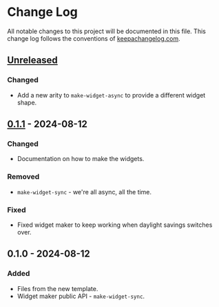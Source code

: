 # Change Log
All notable changes to this project will be documented in this file. This change log follows the conventions of [keepachangelog.com](http://keepachangelog.com/).

## [Unreleased]
### Changed
- Add a new arity to `make-widget-async` to provide a different widget shape.

## [0.1.1] - 2024-08-12
### Changed
- Documentation on how to make the widgets.

### Removed
- `make-widget-sync` - we're all async, all the time.

### Fixed
- Fixed widget maker to keep working when daylight savings switches over.

## 0.1.0 - 2024-08-12
### Added
- Files from the new template.
- Widget maker public API - `make-widget-sync`.

[Unreleased]: https://sourcehost.site/your-name/demo21/compare/0.1.1...HEAD
[0.1.1]: https://sourcehost.site/your-name/demo21/compare/0.1.0...0.1.1
